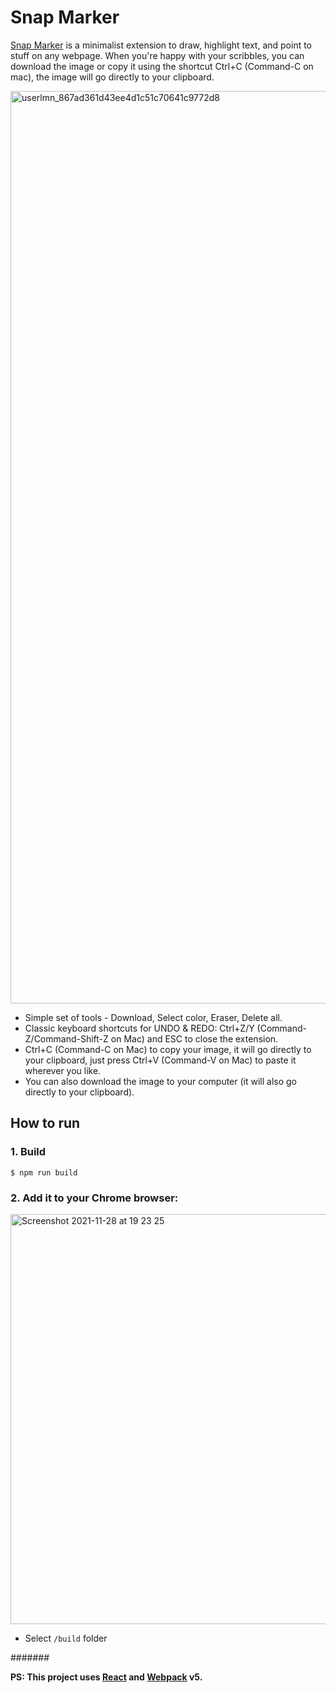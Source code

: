 # Snap Marker

[Snap Marker](https://github.com/facebook/create-react-app) is a minimalist extension to draw, highlight text, and point to stuff on any webpage.
When you're happy with your scribbles, you can download the image or copy it using the shortcut Ctrl+C (Command-C on mac), the image will go directly to your clipboard.

<img width="1460" alt="userlmn_867ad361d43ee4d1c51c70641c9772d8" src="https://user-images.githubusercontent.com/5767860/143781578-76272f4e-067a-4ba4-9c5c-ccb43eedc152.png">

- Simple set of tools - Download, Select color, Eraser, Delete all.
- Classic keyboard shortcuts for UNDO & REDO: Ctrl+Z/Y (Command-Z/Command-Shift-Z on Mac) and ESC to close the extension.
- Ctrl+C (Command-C on Mac) to copy your image, it will go directly to your clipboard, just press Ctrl+V (Command-V on Mac) to paste it wherever you like.
- You can also download the image to your computer (it will also go directly to your clipboard).

## How to run

### 1. Build

```
$ npm run build
```

### 2. Add it to your Chrome browser:

<img width="656" alt="Screenshot 2021-11-28 at 19 23 25" src="https://user-images.githubusercontent.com/5767860/143780979-9b5f60b7-685e-4288-a25d-057fcb9be014.png">

- Select `/build` folder

#######

**PS: This project uses [React](https://reactjs.org/) and [Webpack](https://webpack.js.org/) v5.**
